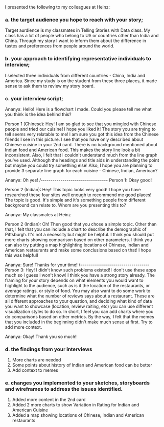 I presented the following to my colleagues at Heinz:
![<img src="./images/StoryBoard1.PNG" width="50%">](https://ananya-ghosh.github.io/Telling-stories-with-Data/images/StoryBoard1.PNG)
![<img src="./images/StoryBoard2.PNG" width="50%">](https://ananya-ghosh.github.io/Telling-stories-with-Data/images/StoryBoard2.PNG)
 

### a. the target audience you hope to reach with your story; 
Target aurdience is my classmates in Telling Stories with Data class. My class has a lot of people who belong to US or countries other than India and China. Through my story I want to inform them about the difference in tastes and preferences from people around the world.

### b. your approach to identifying representative individuals to interview; 
I selected three individuals from different countries - China, India and America. Since my study is on the student from these three places, it made sense to ask them to review my story board.

### c. your interview script; 
Ananya: Hello! Here is a flowchart I made. Could you please tell me what you think is the idea behind this?

Person 1 (Chinese):
Hey! I am so glad to see that you mingled with Chinese people and tried our cuisine! I hope you liked it! 
The story you are trying to tell seems very relatable to me! I am sure you got this idea from the Chinese friends I see in this picture.
I see that you have only described about Chinese cuisine in your 2nd card. There is no background mentioned about Indian food and American food. This makes the story line look a bit inconsistent. Also, I felt that I couldn't understand much from the line graph you've used. Although the headings and title aids in understanding the point but maybe you could try something else! Also, I hope you are planning to provide 3 separate line graph for each cuisine - Chinese, Indian, American?

Ananya: Oh yes! 
/----------------------------------
Person 1: Okay good!

Person 2 (Indian):
Hey! This topic looks very good! I hope you have researched these four sites well enough to recommend me good places!
The topic is good. It's simple and it's something people from different background can relate to. Whom are you presenting this to?

Ananya: My classmates at Heinz

Person 2 (Indian): Oh! Then good that you chose a simple topic. Other than that, I felt that you can include a chart to describe the demographic of Pittsburgh. It's not a necessity but might be helpful. I think you should put more charts showing comparison based on other parameters. I think you can also try putting a map highlighting locations of Chinese, Indian and American restaurants and make some conclusions based on that! I hope this was helpful!

Ananya: Sure! Thanks for your time!
/-----------------------------------
Person 3: Hey! I didn't know such problems existed! I don't use these apps much so I guess I won't know!
I think you have a strong story already. The framing for your story depends on what elements you would want to highlight to the audience, such as is it the location of the restaurants, or average ratings, or style of food. You may also want to do some work to determine what the number of reviews says about a restaurant. These are all different approaches to your question, and deciding what kind of data you want to showcase (location, review raiting, etc) you can use different visualization styles to do so. In short, I feel you can add charts where you do comparisons based on other metrics.
By the way, I felt that the memes that you included in the beginning didn't make much sense at first. Try to add more context.

Ananya: Okay! Thank you so much!


### d. the findings from your interviews
1. More charts are needed
2. Some points about history of Indian and American food can be better
3. Add context to memes

### e. changes you implemented to your sketches, storyboards and wireframes to address the issues identified.
1. Added more content in the 2nd card
2. Added 2 more charts to show Variation in Rating for Indian and American Cuisine
3. Added a map showing locations of Chinese, Indian and American restaurants
